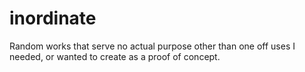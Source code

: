# inordinate
Random works that serve no actual purpose other than one off uses I needed, or wanted to create as a proof of concept.

